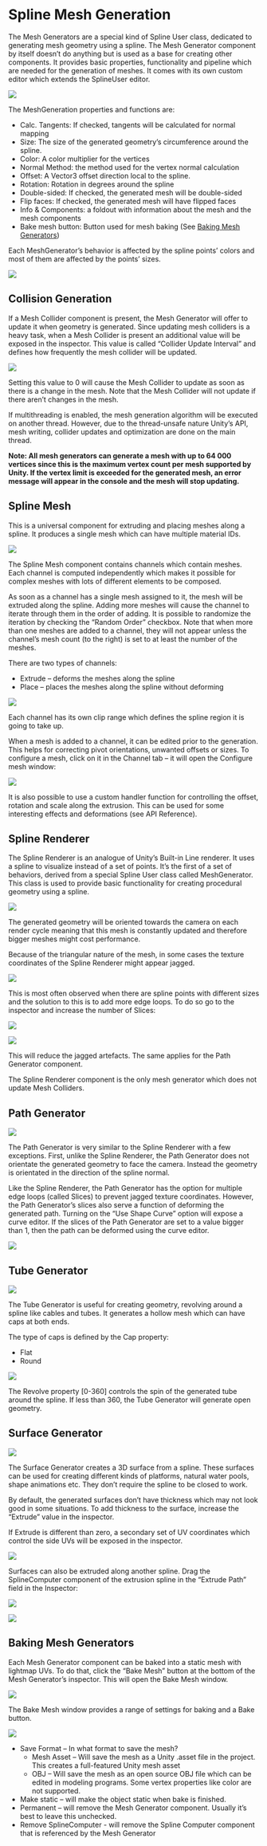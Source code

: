 ﻿# Spline Mesh Generation
The Mesh Generators are a special kind of Spline User class, dedicated to generating mesh geometry using a spline. The Mesh Generator component by itself doesn’t do anything but is used as a base for creating other components. It provides basic properties, functionality and pipeline which are needed for the generation of meshes. It comes with its own custom editor which extends the SplineUser editor.

![](./_images/083.png)


The MeshGeneration properties and functions are:

- Calc. Tangents: If checked, tangents will be calculated for normal mapping
- Size: The size of the generated geometry’s circumference around the spline.
- Color: A color multiplier for the vertices
- Normal Method: the method used for the vertex normal calculation
- Offset: A Vector3 offset direction local to the spline.
- Rotation: Rotation in degrees around the spline
- Double-sided: If checked, the generated mesh will be double-sided
- Flip faces: If checked, the generated mesh will have flipped faces
- Info & Components: a foldout with information about the mesh and the mesh components
- Bake mesh button: Button used for mesh baking (See [Baking Mesh Generators](#baking-mesh-generators))

Each MeshGenerator’s behavior is affected by the spline points’ colors and most of them are affected by the points’ sizes.

![](./_images/084.png)
## Collision Generation
If a Mesh Collider component is present, the Mesh Generator will offer to update it when geometry is generated. Since updating mesh colliders is a heavy task, when a Mesh Collider is present an additional value will be exposed in the inspector. This value is called “Collider Update Interval” and defines how frequently the mesh collider will be updated.

![](./_images/085.png)

Setting this value to 0 will cause the Mesh Collider to update as soon as there is a change in the mesh. Note that the Mesh Collider will not update if there aren’t changes in the mesh.

If multithreading is enabled, the mesh generation algorithm will be executed on another thread. However, due to the thread-unsafe nature Unity’s API, mesh writing, collider updates and optimization are done on the main thread.

**Note: All mesh generators can generate a mesh with up to 64 000 vertices since this is the maximum vertex count per mesh supported by Unity. If the vertex limit is exceeded for the generated mesh, an error message will appear in the console and the mesh will stop updating.**
## Spline Mesh
This is a universal component for extruding and placing meshes along a spline. It produces a single mesh which can have multiple material IDs.

![](./_images/086.png)

The Spline Mesh component contains channels which contain meshes. Each channel is computed independently which makes it possible for complex meshes with lots of different elements to be composed.

As soon as a channel has a single mesh assigned to it, the mesh will be extruded along the spline. Adding more meshes will cause the channel to iterate through them in the order of adding. It is possible to randomize the iteration by checking the “Random Order” checkbox. Note that when more than one meshes are added to a channel, they will not appear unless the channel’s mesh count (to the right) is set to at least the number of the meshes.

There are two types of channels:

- Extrude – deforms the meshes along the spline
- Place – places the meshes along the spline without deforming

![](./_images/087.png)

Each channel has its own clip range which defines the spline region it is going to take up.

When a mesh is added to a channel, it can be edited prior to the generation. This helps for correcting pivot orientations, unwanted offsets or sizes.  To configure a mesh, click on it in the Channel tab – it will open the Configure mesh window:

![](./_images/088.png)

It is also possible to use a custom handler function for controlling the offset, rotation and scale along the extrusion. This can be used for some interesting effects and deformations (see API Reference).
## Spline Renderer

The Spline Renderer is an analogue of Unity’s Built-in Line renderer. It uses a spline to visualize instead of a set of points. It’s the first of a set of behaviors, derived from a special Spline User class called MeshGenerator. This class is used to provide basic functionality for creating procedural geometry using a spline. 

![](./_images/089.png)

The generated geometry will be oriented towards the camera on each render cycle meaning that this mesh is constantly updated and therefore bigger meshes might cost performance.

Because of the triangular nature of the mesh, in some cases the texture coordinates of the Spline Renderer might appear jagged.

![](./_images/090.png)

This is most often observed when there are spline points with different sizes and the solution to this is to add more edge loops. To do so go to the inspector and increase the number of Slices:

![](./_images/091.png)


![](./_images/092.png)

This will reduce the jagged artefacts. The same applies for the Path Generator component.

The Spline Renderer component is the only mesh generator which does not update Mesh Colliders.
## Path Generator
![](./_images/093.jpeg)

The Path Generator is very similar to the Spline Renderer with a few exceptions. First, unlike the Spline Renderer, the Path Generator does not orientate the generated geometry to face the camera. Instead the geometry is orientated in the direction of the spline normal.

Like the Spline Renderer, the Path Generator has the option for multiple edge loops (called Slices) to prevent jagged texture coordinates. However, the Path Generator’s slices also serve a function of deforming the generated path. Turning on the “Use Shape Curve” option will expose a curve editor. If the slices of the Path Generator are set to a value bigger than 1, then the path can be deformed using the curve editor.

![](./_images/094.png)
## Tube Generator
![](./_images/095.jpeg)

The Tube Generator is useful for creating geometry, revolving around a spline like cables and tubes. It generates a hollow mesh which can have caps at both ends. 

The type of caps is defined by the Cap property:

- Flat
- Round

![](./_images/096.jpeg)

The Revolve property [0-360] controls the spin of the generated tube around the spline. If less than 360, the Tube Generator will generate open geometry.





## Surface Generator
![](./_images/097.png)

The Surface Generator creates a 3D surface from a spline. These surfaces can be used for creating different kinds of platforms, natural water pools, shape animations etc. They don’t require the spline to be closed to work. 

By default, the generated surfaces don’t have thickness which may not look good in some situations. To add thickness to the surface, increase the “Extrude” value in the inspector.

If Extrude is different than zero, a secondary set of UV coordinates which control the side UVs will be exposed in the inspector.

![](./_images/098.png)

Surfaces can also be extruded along another spline. Drag the SplineComputer component of the extrusion spline in the “Extrude Path” field in the Inspector:


![](./_images/099.png)

![](./_images/100.png)
## Baking Mesh Generators
Each Mesh Generator component can be baked into a static mesh with lightmap UVs. To do that, click the “Bake Mesh” button at the bottom of the Mesh Generator’s inspector. This will open the Bake Mesh window.

![](./_images/101.png)

The Bake Mesh window provides a range of settings for baking and a Bake button. 

![](./_images/102.png)

- Save Format – In what format to save the mesh?
  - Mesh Asset – Will save the mesh as a Unity .asset file in the project. This creates a full-featured Unity mesh asset
  - OBJ – Will save the mesh as an open source OBJ file which can be edited in modeling programs. Some vertex properties like color are not supported.
- Make static – will make the object static when bake is finished.
- Permanent – will remove the Mesh Generator component. Usually it’s best to leave this unchecked.
- Remove SplineComputer - will remove the Spline Computer component that is referenced by the Mesh Generator
